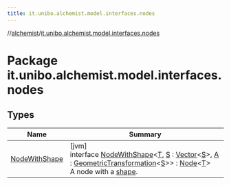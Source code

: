 ```yaml
---
title: it.unibo.alchemist.model.interfaces.nodes
---
```

//[alchemist](../../index.html)/[it.unibo.alchemist.model.interfaces.nodes](index.html)



# Package it.unibo.alchemist.model.interfaces.nodes



## Types


| Name | Summary |
|---|---|
| [NodeWithShape](-node-with-shape/index.html) | [jvm]<br>interface [NodeWithShape](-node-with-shape/index.html)<[T](-node-with-shape/index.html), [S](-node-with-shape/index.html) : [Vector](../it.unibo.alchemist.model.interfaces.geometry/-vector/index.html)<[S](-node-with-shape/index.html)>, [A](-node-with-shape/index.html) : [GeometricTransformation](../it.unibo.alchemist.model.interfaces.geometry/-geometric-transformation/index.html)<[S](-node-with-shape/index.html)>> : [Node](../it.unibo.alchemist.model.interfaces/-node/index.html)<[T](-node-with-shape/index.html)> <br>A node with a [shape](-node-with-shape/shape.html). |

